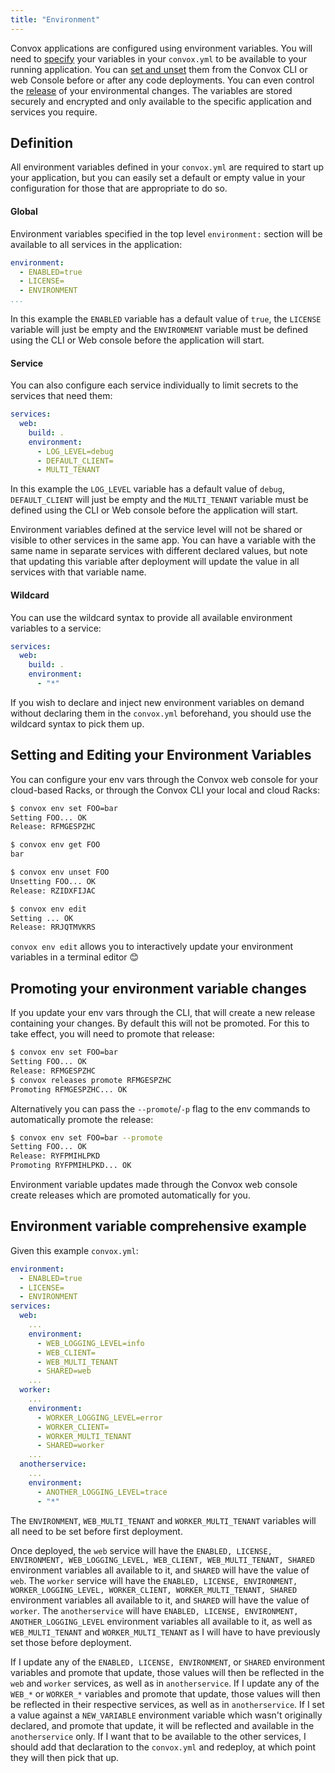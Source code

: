 ```yaml
---
title: "Environment"
---
```


Convox applications are configured using environment variables.  You will need to [specify](#definition) your variables in your `convox.yml` to be available to your running application.  You can [set and unset](#setting-and-editing-your-environment-variables) them from the Convox CLI or web Console before or after any code deployments.  You can even control the [release](#promoting-your-environment-variable-changes) of your environmental changes.  The variables are stored securely and encrypted and only available to the specific application and services you require.

## Definition

All environment variables defined in your `convox.yml` are required to start up your application, but you can easily set a default or empty value in your configuration for those that are appropriate to do so.

#### Global

Environment variables specified in the top level `environment:` section will be available to all services in the application:

```yml
environment:
  - ENABLED=true
  - LICENSE=
  - ENVIRONMENT
...
```

In this example the `ENABLED` variable has a default value of `true`, the `LICENSE` variable will just be empty and the `ENVIRONMENT` variable must be defined using the CLI or Web console before the application will start.

#### Service

You can also configure each service individually to limit secrets to the services that need them:

```yml
services:
  web:
    build: .
    environment:
      - LOG_LEVEL=debug
      - DEFAULT_CLIENT=
      - MULTI_TENANT
```

In this example the `LOG_LEVEL` variable has a default value of `debug`, `DEFAULT_CLIENT` will just be empty and the `MULTI_TENANT` variable must be defined using the CLI or Web console before the application will start.

Environment variables defined at the service level will not be shared or visible to other services in the same app.  You can have a variable with the same name in separate services with different declared values, but note that updating this variable after deployment will update the value in all services with that variable name.  

#### Wildcard

You can use the wildcard syntax to provide all available environment variables to a service:

```yml
services:
  web:
    build: .
    environment:
      - "*"
```

If you wish to declare and inject new environment variables on demand without declaring them in the `convox.yml` beforehand, you should use the wildcard syntax to pick them up.

## Setting and Editing your Environment Variables

You can configure your env vars through the Convox web console for your cloud-based Racks, or through the Convox CLI your local and cloud Racks:

```sh
$ convox env set FOO=bar
Setting FOO... OK
Release: RFMGESPZHC

$ convox env get FOO
bar

$ convox env unset FOO
Unsetting FOO... OK
Release: RZIDXFIJAC

$ convox env edit
Setting ... OK
Release: RRJQTMVKRS
```

`convox env edit` allows you to interactively update your environment variables in a terminal editor 😊

## Promoting your environment variable changes

If you update your env vars through the CLI, that will create a new release containing your changes.  By default this will not be promoted.
For this to take effect, you will need to promote that release:

```sh
$ convox env set FOO=bar
Setting FOO... OK
Release: RFMGESPZHC
$ convox releases promote RFMGESPZHC
Promoting RFMGESPZHC... OK
```

Alternatively you can pass the `--promote`/`-p` flag to the env commands to automatically promote the release:

```sh
$ convox env set FOO=bar --promote
Setting FOO... OK
Release: RYFPMIHLPKD
Promoting RYFPMIHLPKD... OK
```

Environment variable updates made through the Convox web console create releases which are promoted automatically for you.

## Environment variable comprehensive example

Given this example `convox.yml`:

```yml
environment:
  - ENABLED=true
  - LICENSE=
  - ENVIRONMENT
services:
  web:
    ...
    environment:
      - WEB_LOGGING_LEVEL=info
      - WEB_CLIENT=
      - WEB_MULTI_TENANT
      - SHARED=web
    ...
  worker:
    ...
    environment:
      - WORKER_LOGGING_LEVEL=error
      - WORKER_CLIENT=
      - WORKER_MULTI_TENANT
      - SHARED=worker
    ...
  anotherservice:
    ...
    environment:
      - ANOTHER_LOGGING_LEVEL=trace
      - "*"
```

The `ENVIRONMENT`, `WEB_MULTI_TENANT` and `WORKER_MULTI_TENANT` variables will all need to be set before first deployment.  

Once deployed, the `web` service will have the `ENABLED, LICENSE, ENVIRONMENT, WEB_LOGGING_LEVEL, WEB_CLIENT, WEB_MULTI_TENANT, SHARED` environment variables all available to it, and `SHARED` will have the value of `web`.
The `worker` service will have the `ENABLED, LICENSE, ENVIRONMENT, WORKER_LOGGING_LEVEL, WORKER_CLIENT, WORKER_MULTI_TENANT, SHARED` environment variables all available to it, and `SHARED` will have the value of `worker`.
The `anotherservice` will have `ENABLED, LICENSE, ENVIRONMENT, ANOTHER_LOGGING_LEVEL` environment variables all available to it, as well as `WEB_MULTI_TENANT` and `WORKER_MULTI_TENANT` as I will have to have previously set those before deployment.

If I update any of the `ENABLED, LICENSE, ENVIRONMENT`, or `SHARED` environment variables and promote that update, those values will then be reflected in the `web` and `worker` services, as well as in `anotherservice`.  If I update any of the `WEB_*` or `WORKER_*` variables and promote that update, those values will then be reflected in their respective services, as well as in `anotherservice`.
If I set a value against a `NEW_VARIABLE` environment variable which wasn't originally declared, and promote that update, it will be reflected and available in the `anotherservice` only.  If I want that to be available to the other services, I should add that declaration to the `convox.yml` and redeploy, at which point they will then pick that up.
